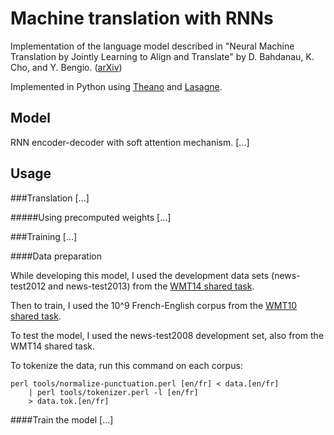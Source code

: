 # Machine translation with RNNs

Implementation of the language model described in "Neural Machine Translation by
Jointly Learning to Align and Translate" by D. Bahdanau, K. Cho, and Y. Bengio.
([arXiv](http://arxiv.org/abs/1409.0473))

Implemented in Python using [Theano](https://github.com/Theano/Theano) and
[Lasagne](https://github.com/Lasagne/Lasagne).


## Model

RNN encoder-decoder with soft attention mechanism.
[...]
<!---
Insert clear explanation of model along with diagrams 
-->

## Usage

###Translation
[...]

#####Using precomputed weights
[...]


###Training
[...]


####Data preparation

While developing this model, I used the development data sets (news-test2012 and
news-test2013) from the [WMT14 shared task](http://www.statmt.org/wmt14/translation-task.html). 

Then to train, I used the 10^9 French-English corpus from the [WMT10 shared
task](http://www.statmt.org/wmt10/training-giga-fren.tar).

To test the model, I used the news-test2008 development set, also from the WMT14
shared task.

To tokenize the data, run this command on each corpus:

```
perl tools/normalize-punctuation.perl [en/fr] < data.[en/fr] 
    | perl tools/tokenizer.perl -l [en/fr] 
    > data.tok.[en/fr]
```

####Train the model
[...]
